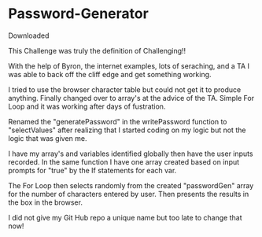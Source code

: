 # Password-Generator

Downloaded

This Challenge was truly the definition of Challenging!!

With the help of Byron, the internet examples, lots of seraching, and a TA I was able to back off the cliff edge and get something working.

I tried to use the browser character table but could not get it to produce anything.  Finally changed over to array's at the advice of the TA.  Simple For Loop and it was working after days of fustration.

Renamed the "generatePassword" in the writePassword function to "selectValues" after realizing that I started coding on my logic but not the logic that was given me.

I have my array's and variables identified globally then have the user inputs recorded.  In the same function I have one array created based on input prompts for "true" by the If statements for each var.

The For Loop then selects randomly from the created "passwordGen" array for the number of characters entered by user.  Then presents the results in the box in the browser.


I did not give my Git Hub repo a unique name but too late to change that now!